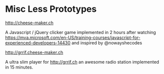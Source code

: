 # Misc Less Prototypes
http://cheese-maker.ch

A Javascript / jQuery clicker game implemented in 2 hours after watching https://mva.microsoft.com/en-US/training-courses/javascript-for-experienced-developers-14430
and inspired by @nowayshecodes 


http://grrif.cheese-maker.ch

A ultra slim player for http://grrif.ch an awesome radio station implemented in 15 minutes.
